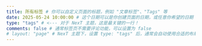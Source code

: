 ```yaml
---
title: 所有标签 # 你可以自定义页面的标题，例如 "文章标签"、"Tags" 等
date: 2025-05-24 10:00:00 # 这个日期可以是你创建页面的日期，或任意你希望的日期
type: "tags" # <--- 对于 NexT 主题，这是最关键的一行！
comments: false # 通常标签页不需要评论功能，可以设置为 false
# layout: "page" # NexT 主题下，设置 type: "tags" 后，通常会自动使用合适的布局，layout: "page" 或不写 layout 都可以
---
```

